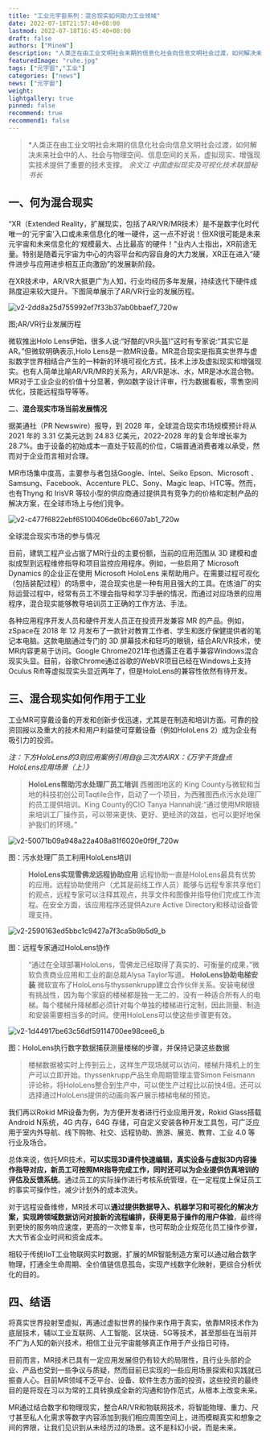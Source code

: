 ```yaml
---
title: "工业元宇宙系列：混合现实如何助力工业领域"
date: 2022-07-18T21:57:40+08:00
lastmod: 2022-07-18T16:45:40+08:00
draft: false
authors: ["MineW"]
description: "人类正在由工业文明社会末期的信息化社会向信息文明社会过渡，如何解决未来社会中的人、社会与物理空间、信息空间的关系，虚拟现实、增强现实技术提供了重要的技术支撑。"
featuredImage: "ruhe.jpg"
tags: ["元宇宙","工业"]
categories: ["news"]
news: ["元宇宙"]
weight: 
lightgallery: true
pinned: false
recommend: true
recommend1: false
---
```


> *人类正在由工业文明社会末期的信息化社会向信息文明社会过渡，如何解决未来社会中的人、社会与物理空间、信息空间的关系，虚拟现实、增强现实技术提供了重要的技术支撑。
> *余文江*
> *中国虚拟现实及可视化技术联盟秘书长*

## 一、何为混合现实

“XR（Extended Reality，扩展现实，包括了AR/VR/MR技术）是不是数字化时代唯一的‘元宇宙’入口或未来信息化的唯一硬件，这一点不好说！但XR很可能是未来元宇宙和未来信息化的‘规模最大、占比最高’的硬件！”业内人士指出，XR前途无量。特别是随着元宇宙为中心的内容平台和内容自身的大力发展，XR正在进入“硬件进步与应用进步相互正向激励”的发展新阶段。

在XR技术中，AR/VR大抵更广为人知，行业均经历多年发展，持续迭代下硬件成熟度迎来较大提升。下图简单展示了AR/VR行业的发展历程。

![v2-2dd8a25d755992ef7f33b37ab0bbaef7_720w](v2-2dd8a25d755992ef7f33b37ab0bbaef7_720w.jpg)

图;AR/VR行业发展历程

微软推出Holo Lens伊始，很多人说:“好酷的VR头盔!”这时有专家说:“其实它是AR。”但微软明确表示,Holo Lens是一款MR设备。MR混合现实是指真实世界与虚拟数字世界相结合产生的一种新的环境可视化方式，技术上涉及虚拟现实和增强现实。也有人简单比喻AR/VR/MR的关系为，AR/VR是冰、水，MR是冰水混合物。MR对于工业企业的价值十分显著，例如数字设计评审，行为数据看板，零售空间优化，技能远程指导等等。

二、**混合现实市场当前发展情况**

据美通社（PR Newswire）报导，到 2028 年，全球混合现实市场规模预计将从 2021 年的 3.31 亿美元达到 24.83 亿美元，2022-2028 年的复合年增长率为 28.7%。由于设备的初始成本一直处于较高的价位，C端普通消费者难以承受，然而对于企业而言相对合理。

MR市场集中度高，主要参与者包括Google、Intel、Seiko Epson、Microsoft 、Samsung、Facebook、Accenture PLC、Sony、Magic leap、HTC等。然而，也有Thyng 和 IrisVR 等较小型的供应商通过提供具有竞争力的价格和定制产品的解决方案，在全球市场上与他们竞争。

![v2-c477f6822ebf65100406de0bc6607ab1_720w](v2-c477f6822ebf65100406de0bc6607ab1_720w.jpg)

全球混合现实市场的参与情况

目前，建筑工程产业占据了MR行业的主要份额，当前的应用范围从 3D 建模和虚拟成型到远程维修指导和项目监控应用程序。例如，一些启用了 Microsoft Dynamics 的企业正在使用 Microsoft HoloLens 来帮助用户。在需要过程可视化（包括装配过程）的场景中，混合现实也是一种有用且强大的工具。在炼油厂的实际运营过程中，经常有员工不理会指导和学习手册的情况，而通过对应场景的应用程序，混合现实能够教导培训员工正确的工作方法、手法。

各种应用程序开发人员和硬件开发人员正在投资开发兼容 MR 的产品。例如，zSpace在 2018 年 12 月发布了一款针对教育工作者、学生和医疗保健提供者的笔记本电脑。这款电脑通过专门的 3D 屏幕技术和轻巧的眼镜，结合AR/VR技术，使MR内容更易于访问。Google Chrome2021年也透露正在着手兼容Windows混合现实头显。目前，谷歌Chrome通过谷歌的WebVR项目已经在Windows上支持Oculus Rift等虚拟现实头显近两年了，但是HoloLens的兼容性依然有待开发。

## 三、**混合现实如何作用于工业**

工业MR可穿戴设备的开发和创新步伐迅速，尤其是在制造和培训方面。可靠的投资回报以及重大的技术和用户利益使可穿戴设备（例如HoloLens 2）成为企业有吸引力的投资。

*注：下方HoloLens的3则应用案例引用自@三次方AIRX：《万字干货盘点HoloLens应用场景（上）》*

> **HoloLens帮助污水处理厂员工培训**
> 西雅图地区的 King County与微软和当地的科技初创公司Taqtile合作，启动了一个项目，为西雅图西点污水处理厂的员工提供培训。King County的CIO Tanya Hannah说:“通过使用MR眼镜来培训工厂操作员，可以带来更快、更好、更经济的效益，也可以更好地保护我们的环境。”

![v2-50071b09a948a22a408a81f6020e0f9f_720w](v2-50071b09a948a22a408a81f6020e0f9f_720w.jpg)

图：污水处理厂员工利用HoloLens培训

> **HoloLens实现雪佛龙远程协助应用**
> 远程协助一直是HoloLens最具有优势的应用。远程协助使用户（尤其是前线工作人员）能够与远程专家共享他们的观点，远程专家可以注释其观点，共享文件和图像并指导他们完成工作流程。在安全方面，该应用程序还提供Azure Active Directory和移动设备管理支持。

![v2-2590163ed5bbc1c9427a7f3ca5b9b5d9_b](v2-2590163ed5bbc1c9427a7f3ca5b9b5d9_b.jpg)



图：远程专家通过HoloLens协作

> “通过在全球部署HoloLens，雪佛龙已经取得了真实的、可衡量的成果，”微软负责商业应用和工业的副总裁Alysa Taylor写道。
> **HoloLens协助电梯安装**
> 微软宣布了HoloLens与thyssenkrupp建立合作伙伴关系。安装电梯很有挑战性，因为每个家庭的楼梯都是独一无二的，没有一种适合所有人的电梯。每个楼梯升降梯都必须针对每个单独的楼梯进行定制，因此测量、制造和安装需要相当多的时间。使用HoloLens可以使这些步骤更有效。

![v2-1d44917be63c56df59114700ee98cee6_b](v2-1d44917be63c56df59114700ee98cee6_b.jpg)



图：HoloLens执行数字数据捕获测量楼梯的步骤，并保持记录这些数据

> 楼梯数据被实时上传到云上，这样生产现场就可以访问，楼梯升降机上的生产可以立即开始。thyssenkrupp产品生命周期管理主管Simon Feismann评论称，将HoloLens整合到生产中，可以使生产过程比以前快4倍。还可以选择通过HoloLens提供的动画向客户展示楼梯电梯的预览。



我们再以Rokid MR设备为例，为方便开发者进行行业应用开发，Rokid Glass搭载 Android N系统，4G 内存，64G 存储，可自定义安装各种开发工具包，可广泛应用于室内外导航、线下购物、社交、远程协助、旅游、展览、教育、工业 4.0 等行业及场合。

总体来说，依托MR技术，**可以实现3D课件快速编辑，真实设备与虚拟3D内容操作指导对应，新员工可按照MR指导完成工作，同时还可以为企业提供仿真培训的评估及反馈系统**。通过员工的实际操作进行考核系统管理，在一定程度上保证员工的事实可操作性，减少计划外的成本流失。

对于远程设备维修，MR技术可以**通过提供数据导入、机器学习和可视化的解决方案，实现跨领域数据访问对接新的流程编排，获得更易于操作的用户体验**，最终得到更快的服务响应速度，更高的一次修复率，也可帮助企业规范化员工操作步骤，大大节省企业时间和资金成本。

相较于传统IIoT工业物联网实时数据，扩展的MR智能制造方案可以通过融合数字物理，打通全生命周期、全价值链信息孤岛，实现产线数字化映射，更综合分析优化的目的。

## 四、结语

将真实世界投射至虚拟，再通过虚拟世界的操作来作用于真实，依靠MR技术作为底层技术，辅以工业互联网、人工智能、区块链、5G等技术，甚至那些在当前并不广为人知的新兴技术，相信工业元宇宙能够真正作用于产业指日可待。

目前而言，MR技术已具有一定应用发展但仍有较大的局限性，且行业头部的企业、产品也受到一些争议与质疑，然而目前已实现的一些应用场景探索和实践就已振奋人心。目前MR领域不乏平台、设备、软件生态方面的投资，这些投资的最终目的是将现在习以为常的工具转换成全新的沟通和协作范式，从根本上改变未来。

MR通过结合数字和物理现实，整合AR/VR和物联网技术，将智能物理、重力、尺寸甚至私人化需求等数字内容添加到我们相应周围空间上，进而模糊真实和想象之间的界限，让我们见识到从未经历过的场景。这不是科幻小说，而是未来。